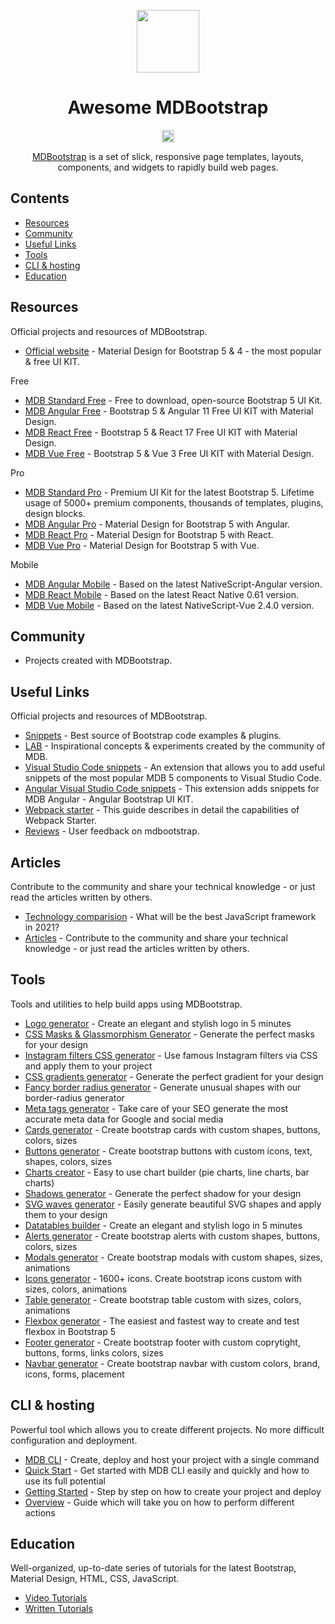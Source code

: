 [<p align="center"><img src="https://mdbootstrap.com/img/Marketing/general/logo/big/mdb-r.png" height=100></p>](https://mdbootstrap.com/)

<h1 align="center">Awesome MDBootstrap</h1>

[<p align="center"><img src="https://awesome.re/badge.svg" height=20></p>](https://github.com/sindresorhus/awesome)

<p align="center">
  <a href="https://mdbootstrap.com/">MDBootstrap</a>  is a set of slick, responsive page templates, layouts, components, and widgets to rapidly build web pages.
</p>

## Contents

- [Resources](#resources)
- [Community](#community)
- [Useful Links](#useful-links)
- [Tools](#tools)
- [CLI & hosting](#cli--hosting)
- [Education](#education)

## Resources

Official projects and resources of MDBootstrap.

- [Official website](https://mdbootstrap.com) - Material Design for Bootstrap 5 & 4 - the most popular & free UI KIT.

Free

- [MDB Standard Free](https://mdbootstrap.com/docs/standard/) - Free to download, open-source Bootstrap 5 UI Kit.
- [MDB Angular Free](https://mdbootstrap.com/docs/b5/angular/) - Bootstrap 5 & Angular 11 Free UI KIT with Material Design.
- [MDB React Free](https://mdbootstrap.com/docs/b5/react/) - Bootstrap 5 & React 17 Free UI KIT with Material Design.
- [MDB Vue Free](https://mdbootstrap.com/docs/b5/vue/) - Bootstrap 5 & Vue 3 Free UI KIT with Material Design.

Pro

- [MDB Standard Pro](https://mdbootstrap.com/docs/standard/pro/) - Premium UI Kit for the latest Bootstrap 5. Lifetime usage of 5000+ premium components, thousands of templates, plugins, design blocks.
- [MDB Angular Pro](https://mdbootstrap.com/docs/b5/angular/pro/) - Material Design for Bootstrap 5 with Angular.
- [MDB React Pro](https://mdbootstrap.com/docs/b5/react/pro/) - Material Design for Bootstrap 5 with React.
- [MDB Vue Pro](https://mdbootstrap.com/docs/b5/vue/pro/) - Material Design for Bootstrap 5 with Vue.

Mobile

- [MDB Angular Mobile](https://mdbootstrap.com/docs/angular/mobile/) - Based on the latest NativeScript-Angular version.
- [MDB React Mobile](https://mdbootstrap.com/docs/react/mobile/) - Based on the latest React Native 0.61 version.
- [MDB Vue Mobile](https://mdbootstrap.com/docs/vue/mobile/) -  Based on the latest NativeScript-Vue 2.4.0 version.

## Community

 - Projects created with MDBootstrap.


## Useful Links

Official projects and resources of MDBootstrap.

- [Snippets](https://mdbootstrap.com/snippets/) - Best source of Bootstrap code examples & plugins.
- [LAB](https://mdbootstrap.com/docs/standard/lab/) - Inspirational concepts & experiments created by the community of MDB.
- [Visual Studio Code snippets](https://github.com/mdbootstrap/MDB-VSCode-snippets) - An extension that allows you to add useful snippets of the most popular MDB 5 components to Visual Studio Code.
- [Angular Visual Studio Code snippets](https://github.com/mdbootstrap/mdb-angular-vscode-snippets) - This extension adds snippets for MDB Angular - Angular Bootstrap UI KIT.
- [Webpack starter](https://github.com/mdbootstrap/mdb-webpack-starter) - This guide describes in detail the capabilities of Webpack Starter.
- [Reviews](https://www.g2.com/products/material-design-for-bootstrap/reviews) - User feedback on mdbootstrap.

## Articles

Contribute to the community and share your technical knowledge - or just read the articles written by others.

- [Technology comparision](https://mdbootstrap.com/docs/technology-comparison/) - What will be the best JavaScript framework in 2021?
- [Articles](https://mdbootstrap.com/articles/) - Contribute to the community and share your technical knowledge - or just read the articles written by others.


## Tools

Tools and utilities to help build apps using MDBootstrap.

- [Logo generator](https://mdbootstrap.com/docs/standard/tools/design/logo-generator/) - Create an elegant and stylish logo in 5 minutes
- [CSS Masks & Glassmorphism Generator](https://mdbootstrap.com/docs/standard/tools/design/masks/) - Generate the perfect masks for your design
- [Instagram filters CSS generator](https://mdbootstrap.com/docs/standard/tools/design/instagram-filters/) - Use famous Instagram filters via CSS and apply them to your project
- [CSS gradients generator](https://mdbootstrap.com/docs/standard/tools/design/gradients/) - Generate the perfect gradient for your design
- [Fancy border radius generator](https://mdbootstrap.com/docs/standard/tools/design/fancy-border-radius/) - Generate unusual shapes with our border-radius generator
- [Meta tags generator](https://mdbootstrap.com/docs/standard/tools/builders/meta-tags/) - Take care of your SEO generate the most accurate meta data for Google and social media
- [Cards generator](https://mdbootstrap.com/docs/standard/tools/builders/cards/) - Create bootstrap cards with custom shapes, buttons, colors, sizes
- [Buttons generator](https://mdbootstrap.com/docs/standard/tools/builders/buttons/) - Create bootstrap buttons with custom icons, text, shapes, colors, sizes
- [Charts creator](https://mdbootstrap.com/docs/standard/tools/builders/charts/) - Easy to use chart builder (pie charts, line charts, bar charts)
- [Shadows generator](https://mdbootstrap.com/docs/standard/tools/design/shadows/) - Generate the perfect shadow for your design
- [SVG waves generator](https://mdbootstrap.com/docs/standard/tools/design/waves/) - Easily generate beautiful SVG shapes and apply them to your design
- [Datatables builder](https://mdbootstrap.com/docs/standard/tools/builders/datatables/) - Create an elegant and stylish logo in 5 minutes
- [Alerts generator](https://mdbootstrap.com/docs/standard/tools/builders/alerts/) - Create bootstrap alerts with custom shapes, buttons, colors, sizes
- [Modals generator](https://mdbootstrap.com/docs/standard/tools/builders/modals/) - Create bootstrap modals with custom shapes, sizes, animations
- [Icons generator](https://mdbootstrap.com/docs/standard/tools/builders/icons/) - 1600+ icons. Create bootstrap icons custom with sizes, colors, animations
- [Table generator](https://mdbootstrap.com/docs/standard/tools/builders/table/) - Create bootstrap table custom with sizes, colors, animations
- [Flexbox generator](https://mdbootstrap.com/docs/standard/tools/builders/flexbox/) - The easiest and fastest way to create and test flexbox in Bootstrap 5
- [Footer generator](https://mdbootstrap.com/docs/standard/tools/builders/footer/) - Create bootstrap footer with custom coprytight, buttons, forms, links colors, sizes
- [Navbar generator](https://mdbootstrap.com/docs/standard/tools/builders/navbar/) - Create bootstrap navbar with custom colors, brand, icons, forms, placement

## CLI & hosting

Powerful tool which allows you to create different projects. No more difficult configuration and deployment.

- [MDB CLI](https://mdbootstrap.com/docs/standard/cli/) - Create, deploy and host your project with a single command
- [Quick Start](https://mdbootstrap.com/docs/standard/cli/quick-start/) - Get started with MDB CLI easily and quickly and how to use its full potential
- [Getting Started](https://mdbootstrap.com/docs/standard/cli/getting-started/) - Step by step on how to create your project and deploy
- [Overview](https://mdbootstrap.com/docs/standard/cli/overview/) - Guide which will take you on how to perform different actions

## Education

Well-organized, up-to-date series of tutorials for the latest Bootstrap, Material Design, HTML, CSS, JavaScript.

- [Video Tutorials](https://www.youtube.com/channel/UC5CF7mLQZhvx8O5GODZAhdA)
- [Written Tutorials](https://mdbootstrap.com/docs/standard/getting-started/)
